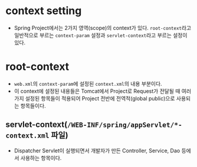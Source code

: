 # context setting
- Spring Project에서는 2가지 영역(scope)의 context가 있다. `root-context`라고 일반적으로 부르는 `context-param` 설정과 `servlet-context`라고 부르는 설정이 있다.

# root-context
- `web.xml`의 `context-param`에 설정된 `context.xml`의 내용 부분이다.
- 이 context에 설정된 내용들은 Tomcat에서 Project로 Request가 전달될 때 여러가지 설정된 항목들이 적용되어 Project 전반에 전역적(global public)으로 사용되는 항목들이다.

## servlet-context(`/WEB-INF/spring/appServlet/*-context.xml` 파일)
- Dispatcher Servlet이 실행되면서 개발자가 만든 Controller, Service, Dao 등에서 사용하는 항목이다.